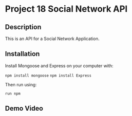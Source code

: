# Project 18 Social Network API

## Description

This is an API for a Social Network Application. 

## Installation

Install Mongoose and Express on your computer with:

`npm install mongoose`
`npm install Express`

Then run using:

`run npm `


## Demo Video


